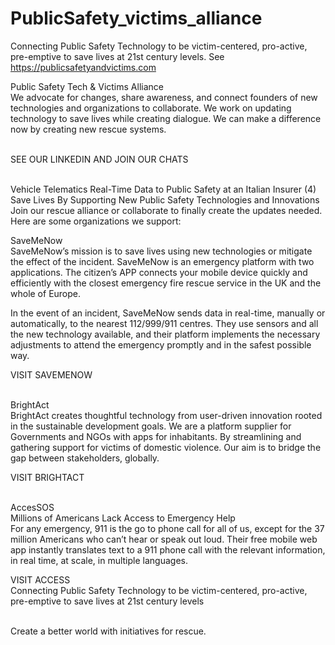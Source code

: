 # PublicSafety_victims_alliance
Connecting Public Safety Technology to be victim-centered, pro-active, pre-emptive to save lives at 21st century levels. See https://publicsafetyandvictims.com


Public Safety Tech & Victims Alliance<br>
We advocate for changes, share awareness, and connect founders of new technologies and organizations to collaborate. We work on updating technology to save lives while creating dialogue.
We can make a difference now by creating new rescue systems.<br><br>


SEE OUR LINKEDIN AND JOIN OUR CHATS <br><br>

Vehicle Telematics Real-Time Data to Public Safety at an Italian Insurer (4)
<br>Save Lives By Supporting New Public Safety Technologies and Innovations
Join our rescue alliance or collaborate to finally create the updates needed.
Here are some organizations we support:<br>

SaveMeNow<br>
SaveMeNow’s mission is to save lives using new technologies or mitigate the effect of the incident. SaveMeNow is an emergency platform with two applications. The citizen’s APP connects your mobile device quickly and efficiently with the closest emergency fire rescue service in the UK and the whole of Europe.<br>

In the event of an incident, SaveMeNow sends data in real-time, manually or automatically, to the nearest 112/999/911 centres. They use sensors and all the new technology available, and their platform implements the necessary adjustments to attend the emergency promptly and in the safest possible way.<br>

VISIT SAVEMENOW <br><br>

BrightAct<br>
BrightAct creates thoughtful technology from user-driven innovation rooted in the sustainable development goals. We are a platform supplier for Governments and NGOs with apps for inhabitants. By streamlining and gathering support for victims of domestic violence. Our aim is to bridge the gap between stakeholders, globally.<br>

VISIT BRIGHTACT <br><br>

AccesSOS<br>
Millions of Americans Lack Access to Emergency Help<br>
For any emergency, 911 is the go to phone call for all of us, except for the 37 million Americans who can’t hear or speak out loud. Their free mobile web app instantly translates text to a 911 phone call with the relevant information, in real time, at scale, in multiple languages.<br>

VISIT ACCESS <br>
Connecting Public Safety Technology to be victim-centered, pro-active, pre-emptive to save lives at 21st century levels<br><br>


Create a better world with initiatives for rescue.

